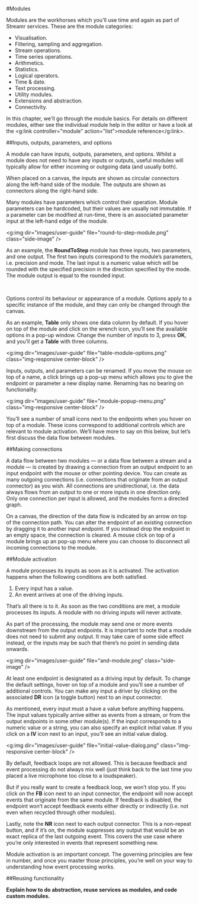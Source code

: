#Modules

Modules are the workhorses which you'll use time and again as part of Streamr services. These are the module categories:

- Visualisation.
- Filtering, sampling and aggregation.
- Stream operations.
- Time series operations.
- Arithmetics.
- Statistics.
- Logical operators.
- Time & date.
- Text processing.
- Utility modules.
- Extensions and abstraction.
- Connectivity.

In this chapter, we'll go through the module basics. For details on different modules, either see the individual module help in the editor or have a look at the <g:link controller="module" action="list">module reference</g:link>.

##Inputs, outputs, parameters, and options

A module can have inputs, outputs, parameters, and options.  Whilst a module does not need to have any inputs or outputs, useful modules will typically allow for either incoming or outgoing data (and usually both).

When placed on a canvas, the inputs are shown as circular connectors along the left-hand side of the module.  The outputs are shown as connectors along the right-hand side.

Many modules have parameters which control their operation.  Module parameters can be hardcoded, but their values are usually not immutable.  If a parameter can be modified at run-time, there is an associated parameter input at the left-hand edge of the module.

<g:img dir="images/user-guide" file="round-to-step-module.png" class="side-image" />

As an example, the **RoundToStep** module has three inputs, two parameters, and one output.  The first two inputs correspond to the module’s parameters, i.e. precision and mode.  The last input is a numeric value which will be rounded with the specified precision in the direction specified by the mode.  The module output is equal to the rounded input.

<br style="clear:both;" />

Options control its behaviour or appearance of a module.  Options apply to a specific instance of the module, and they can only be changed through the canvas.

As an example, **Table** only shows one data column by default.  If you hover on top of the module and click on the wrench icon, you’ll see the available options in a pop-up window.  Change the number of inputs to 3, press **OK**, and you’ll get a **Table** with three columns.

<g:img dir="images/user-guide" file="table-module-options.png" class="img-responsive center-block" />

Inputs, outputs, and parameters can be renamed.  If you move the mouse on top of a name, a click brings up a pop-up menu which allows you to give the endpoint or parameter a new display name.  Renaming has no bearing on functionality.

<g:img dir="images/user-guide" file="module-popup-menu.png" class="img-responsive center-block" />

You’ll see a number of small icons next to the endpoints when you hover on top of a module.  These icons correspond to additional controls which are relevant to module activation.  We’ll have more to say on this below, but let’s first discuss the data flow between modules.

##Making connections

A data flow between two modules — or a data flow between a stream and a module — is created by drawing a connection from an output endpoint to an input endpoint with the mouse or other pointing device.  You can create as many outgoing connections (i.e. connections that originate from an output connector) as you wish.  All connections are unidirectional, i.e. the data always flows from an output to one or more inputs in one direction only.  Only one connection per input is allowed, and the modules form a directed graph.

On a canvas, the direction of the data flow is indicated by an arrow on top of the connection path.  You can alter the endpoint of an existing connection by dragging it to another input endpoint.  If you instead drop the endpoint in an empty space, the connection is cleared.  A mouse click on top of a module brings up an pop-up menu where you can choose to disconnect all incoming connections to the module.

##Module activation 

A module processes its inputs as soon as it is activated.  The activation happens when the following conditions are both satisfied.
1. Every input has a value.
2. An event arrives at one of the driving inputs.

That’s all there is to it.  As soon as the two conditions are met, a module processes its inputs.  A module with no driving inputs will never activate.

As part of the processing, the module may send one or more events downstream from the output endpoints.  It is important to note that a module does not need to submit any output.  It may take care of some side effect instead, or the inputs may be such that there’s no point in sending data onwards.

<g:img dir="images/user-guide" file="and-module.png" class="side-image" />

At least one endpoint is designated as a driving input by default.  To change the default settings, hover on top of a module and you’ll see a number of additional controls.  You can make any input a driver by clicking on the associated **DR** icon (a toggle button) next to an input connector.  

As mentioned, every input must a have a value before anything happens.  The input values typically arrive either as events from a stream, or from the output endpoints in some other module(s).  If the input corresponds to a numeric value or a string, you can also specify an explicit initial value.  If you click on a **IV** icon next to an input, you’ll see an initial value dialog.

<g:img dir="images/user-guide" file="initial-value-dialog.png" class="img-responsive center-block" />

By default, feedback loops are not allowed.  This is because feedback and event processing do not always mix well (just think back to the last time you placed a live microphone too close to a loudspeaker).

But if you really want to create a feedback loop, we won’t stop you.  If you click on the **FB** icon next to an input connector, the endpoint will now accept events that originate from the same module.  If feedback is disabled, the endpoint won’t accept feedback events either directly or indirectly (i.e. not even when recycled through other modules).

Lastly, note the **NR** icon next to each output connector.  This is a non-repeat button, and if it’s on, the module suppresses any output that would be an exact replica of the last outgoing event.  This covers the use case where you’re only interested in events that represent something new.

Module activation is an important concept.  The governing principles are few in number, and once you master those principles, you’re well on your way to understanding how event processing works. 

##Reusing functionality

**Explain how to do abstraction, reuse services as modules, and code custom modules.**

